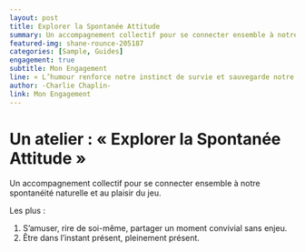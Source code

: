 ```yaml
---
layout: post
title: Explorer la Spontanée Attitude
summary: Un accompagnement collectif pour se connecter ensemble à notre spontanéité
featured-img: shane-rounce-205187
categories: [Sample, Guides]
engagement: true
subtitle: Mon Engagement
line: « L’humour renforce notre instinct de survie et sauvegarde notre santé d’esprit »
author: -Charlie Chaplin-
link: Mon Engagement
---
```


# Un atelier : « Explorer la Spontanée Attitude » 

Un accompagnement collectif pour se connecter ensemble à notre spontanéité naturelle et au plaisir du jeu.

Les plus :

1. S’amuser, rire de soi-même, partager un moment convivial sans enjeu.
2. Être dans l’instant présent, pleinement présent.
